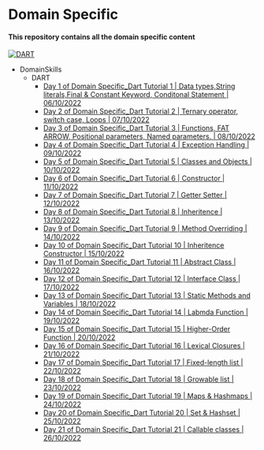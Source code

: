 # Domain Specific

#### This repository contains all the domain specific content

[![DART](https://img.shields.io/badge/DART-2.18.2-blue)](https://dart.dev/get-dart)

- DomainSkills
    - DART
        - [Day 1 of Domain Specific_Dart Tutorial 1 | Data types,String literals,Final & Constant Keyword, Conditonal Statement | 06/10/2022](https://github.com/rohit-753/DomainSkills/tree/main/01_Day%201%20of%20Domain%20Specific_Dart%20Tuitorial%201)
        - [Day 2 of Domain Specific_Dart Tutorial 2 | Ternary operator, switch case, Loops | 07/10/2022](https://github.com/rohit-753/DomainSkills/tree/main/02_Day%202%20of%20Domain%20Specific_Dart%20Tuitorial%202)
        - [Day 3 of Domain Specific_Dart Tutorial 3 | Functions, FAT ARROW, Positional parameters, Named parameters. | 08/10/2022](https://github.com/rohit-753/DomainSkills/tree/main/03_Day%203%20of%20Domain%20Specific_Dart%20Tuitorial%203)
        - [Day 4 of Domain Specific_Dart Tutorial 4 | Exception Handling | 09/10/2022](https://github.com/rohit-753/DomainSkills/tree/main/04_Day%204%20of%20Domain%20Specific_Dart%20Tuitorial%204)
        - [Day 5 of Domain Specific_Dart Tutorial 5 | Classes and Objects | 10/10/2022](https://github.com/rohit-753/DomainSkills/tree/main/05_Day%205%20of%20Domain%20Specific_Dart%20Tuitorial%205)
        - [Day 6 of Domain Specific_Dart Tutorial 6 | Constructor | 11/10/2022](https://github.com/rohit-753/DomainSkills/tree/main/06_Day%206%20of%20Domain%20Specific_Dart%20Tuitorial%206)
        - [Day 7 of Domain Specific_Dart Tutorial 7 | Getter Setter | 12/10/2022](https://github.com/rohit-753/DomainSkills/tree/main/07_Day%207%20of%20Domain%20Specific_Dart%20Tutorial%207)
        - [Day 8 of Domain Specific_Dart Tutorial 8 | Inheritence | 13/10/2022](https://github.com/rohitranjan753/DomainSkills/tree/main/08_Day%208%20of%20Domain%20Specific_Dart%20Tutorial%208_Inheritence)
        - [Day 9 of Domain Specific_Dart Tutorial 9 | Method Overriding | 14/10/2022](https://github.com/rohitranjan753/DomainSkills/tree/main/09_Day%209%20of%20Domain%20Specific_Dart%20Tutorial%209_Method%20Overriding)
        - [Day 10 of Domain Specific_Dart Tutorial 10 | Inheritence Constructor | 15/10/2022](https://github.com/rohitranjan753/DomainSkills/tree/main/10_Day%2010%20of%20Domain%20Specific_Dart%20Tutorial%209_Inheritence%20Constructor)
        - [Day 11 of Domain Specific_Dart Tutorial 11 | Abstract Class | 16/10/2022](https://github.com/rohitranjan753/DomainSkills/tree/main/11_Day%2011%20of%20Domain%20Specific_Dart%20Tutorial%2011_Abstract%20Class)
        - [Day 12 of Domain Specific_Dart Tutorial 12 | Interface Class | 17/10/2022](https://github.com/rohitranjan753/DomainSkills/tree/main/12_Day%2012%20of%20Domain%20Specific_Dart%20Tutorial%2012_Interface%20Class)
        - [Day 13 of Domain Specific_Dart Tutorial 13 | Static Methods and Variables | 18/10/2022](https://github.com/rohitranjan753/DomainSkills/tree/main/13_Day%2013%20of%20Domain%20Specific_Dart%20Tutorial%2013_Static%20Methods%20and%20Variables)
        - [Day 14 of Domain Specific_Dart Tutorial 14 | Labmda Function | 19/10/2022](https://github.com/rohitranjan753/DomainSkills/tree/main/14_Day%2014%20of%20Domain%20Specific_Dart%20Tutorial%2014_Labmda%20Function)
        - [Day 15 of Domain Specific_Dart Tutorial 15 | Higher-Order Function | 20/10/2022](https://github.com/rohitranjan753/DomainSkills/tree/main/15_Day%2015%20of%20Domain%20Specific_Dart%20Tutorial%2015_Higher-Order%20Function)
        - [Day 16 of Domain Specific_Dart Tutorial 16 | Lexical Closures | 21/10/2022](https://github.com/rohitranjan753/DomainSkills/tree/main/16_Day%2016%20of%20Domain%20Specific_Dart%20Tutorial%2016_Lexical%20Closures)
        - [Day 17 of Domain Specific_Dart Tutorial 17 | Fixed-length list | 22/10/2022](https://github.com/rohitranjan753/DomainSkills/tree/main/17_Day%2017%20of%20Domain%20Specific_Dart%20Tutorial%2017_Fixed-length%20list)
        - [Day 18 of Domain Specific_Dart Tutorial 18 | Growable list | 23/10/2022](https://github.com/rohitranjan753/DomainSkills/tree/main/18_Day%2018%20of%20Domain%20Specific_Dart%20Tutorial%2018_Growable%20list)
        - [Day 19 of Domain Specific_Dart Tutorial 19 | Maps & Hashmaps | 24/10/2022](https://github.com/rohitranjan753/DomainSkills/tree/main/19_Day%2019%20of%20Domain%20Specific_Dart%20Tutorial%2019_Maps%20%26%20Hashmaps)
        - [Day 20 of Domain Specific_Dart Tutorial 20 | Set & Hashset | 25/10/2022](https://github.com/rohitranjan753/DomainSkills/tree/main/20_Day%2020%20of%20Domain%20Specific_Dart%20Tutorial%2020_Set%20%26%20Hashset)
        - [Day 21 of Domain Specific_Dart Tutorial 21 | Callable classes | 26/10/2022](https://github.com/rohitranjan753/DomainSkills/tree/main/21_Day%2021%20of%20Domain%20Specific_Dart%20Tutorial%2021_Callable%20classes)
